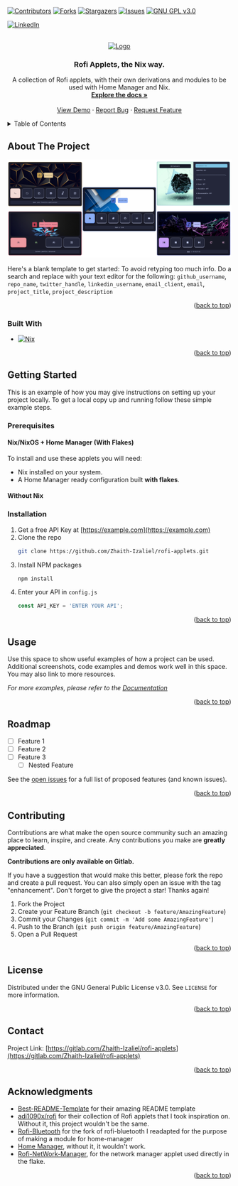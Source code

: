<!-- Improved compatibility of back to top link: See: https://github.com/othneildrew/Best-README-Template/pull/73 -->
<a name="readme-top"></a>
<!--
*** Thanks for checking out the Best-README-Template. If you have a suggestion
*** that would make this better, please fork the repo and create a pull request
*** or simply open an issue with the tag "enhancement".
*** Don't forget to give the project a star!
*** Thanks again! Now go create something AMAZING! :D
-->



<!-- PROJECT SHIELDS -->
<!--
*** I'm using markdown "reference style" links for readability.
*** Reference links are enclosed in brackets [ ] instead of parentheses ( ).
*** See the bottom of this document for the declaration of the reference variables
*** for contributors-url, forks-url, etc. This is an optional, concise syntax you may use.
*** https://www.markdownguide.org/basic-syntax/#reference-style-links
-->
[![Contributors][contributors-shield]][contributors-url]
[![Forks][forks-shield]][forks-url]
[![Stargazers][stars-shield]][stars-url]
[![Issues][issues-shield]][issues-url]
[![GNU GPL v3.0][license-shield]][license-url]

[![LinkedIn][linkedin-shield]][linkedin-url]



<!-- PROJECT LOGO -->
<br />
<div align="center">
  <a href="https://gitlab.com/Zhaith-Izaliel/rofi-applets">
    <img src="images/logo.png" alt="Logo" width="80" height="80">
  </a>

<h3 align="center">Rofi Applets, the Nix way.</h3>

  <p align="center">
    A collection of Rofi applets, with their own derivations and modules to be
    used with Home Manager and Nix.
    <br />
    <a href="https://gitlab.com/Zhaith-Izaliel/rofi-applets"><strong>Explore the docs »</strong></a>
    <br />
    <br />
    <a href="https://gitlab.com/Zhaith-Izaliel/rofi-applets">View Demo</a>
    ·
    <a href="https://gitlab.com/Zhaith-Izaliel/rofi-applets/-/issues">Report Bug</a>
    ·
    <a href="https://gitlab.com/Zhaith-Izaliel/rofi-applets/-/issues">Request Feature</a>
  </p>
</div>



<!-- TABLE OF CONTENTS -->
<details>
  <summary>Table of Contents</summary>
  <ol>
    <li>
      <a href="#about-the-project">About The Project</a>
      <ul>
        <li><a href="#built-with">Built With</a></li>
      </ul>
    </li>
    <li>
      <a href="#getting-started">Getting Started</a>
      <ul>
        <li><a href="#prerequisites">Prerequisites</a></li>
        <li><a href="#installation">Installation</a></li>
      </ul>
    </li>
    <li><a href="#usage">Usage</a></li>
    <li><a href="#roadmap">Roadmap</a></li>
    <li><a href="#contributing">Contributing</a></li>
    <li><a href="#license">License</a></li>
    <li><a href="#contact">Contact</a></li>
    <li><a href="#acknowledgments">Acknowledgments</a></li>
  </ol>
</details>



<!-- ABOUT THE PROJECT -->
## About The Project

[![Product Name Screen Shot][product-screenshot]](https://example.com)

Here's a blank template to get started: To avoid retyping too much info. Do a search and replace with your text editor for the following: `github_username`, `repo_name`, `twitter_handle`, `linkedin_username`, `email_client`, `email`, `project_title`, `project_description`

<p align="right">(<a href="#readme-top">back to top</a>)</p>



### Built With

* [![Nix][Nix]][Nix-url]

<p align="right">(<a href="#readme-top">back to top</a>)</p>


<!-- GETTING STARTED -->
## Getting Started

This is an example of how you may give instructions on setting up your project locally.
To get a local copy up and running follow these simple example steps.

### Prerequisites

#### Nix/NixOS + Home Manager (With Flakes)

To install and use these applets you will need:

* Nix installed on your system.
* A Home Manager ready configuration built **with flakes**.

#### Without Nix


### Installation

1. Get a free API Key at [https://example.com](https://example.com)
2. Clone the repo
   ```sh
   git clone https://github.com/Zhaith-Izaliel/rofi-applets.git
   ```
3. Install NPM packages
   ```sh
   npm install
   ```
4. Enter your API in `config.js`
   ```js
   const API_KEY = 'ENTER YOUR API';
   ```

<p align="right">(<a href="#readme-top">back to top</a>)</p>



<!-- USAGE EXAMPLES -->
## Usage

Use this space to show useful examples of how a project can be used. Additional screenshots, code examples and demos work well in this space. You may also link to more resources.

_For more examples, please refer to the [Documentation](https://example.com)_

<p align="right">(<a href="#readme-top">back to top</a>)</p>



<!-- ROADMAP -->
## Roadmap

- [ ] Feature 1
- [ ] Feature 2
- [ ] Feature 3
    - [ ] Nested Feature

See the [open issues](https://gitlab.com/Zhaith-Izaliel/rofi-applets/-/issues) for a full list of proposed features (and known issues).

<p align="right">(<a href="#readme-top">back to top</a>)</p>



<!-- CONTRIBUTING -->
## Contributing

Contributions are what make the open source community such an amazing place to learn, inspire, and create. Any contributions you make are **greatly appreciated**.

**Contributions are only available on Gitlab.**

If you have a suggestion that would make this better, please fork the repo and create a pull request. You can also simply open an issue with the tag "enhancement".
Don't forget to give the project a star! Thanks again!

1. Fork the Project
2. Create your Feature Branch (`git checkout -b feature/AmazingFeature`)
3. Commit your Changes (`git commit -m 'Add some AmazingFeature'`)
4. Push to the Branch (`git push origin feature/AmazingFeature`)
5. Open a Pull Request

<p align="right">(<a href="#readme-top">back to top</a>)</p>



<!-- LICENSE -->
## License

Distributed under the GNU General Public License v3.0. See `LICENSE` for more information.

<p align="right">(<a href="#readme-top">back to top</a>)</p>



<!-- CONTACT -->
## Contact

Project Link: [https://gitlab.com/Zhaith-Izaliel/rofi-applets](https://gitlab.com/Zhaith-Izaliel/rofi-applets)

<p align="right">(<a href="#readme-top">back to top</a>)</p>


<!-- ACKNOWLEDGMENTS -->
## Acknowledgments

* [Best-README-Template](https://github.com/othneildrew/Best-README-Template) for their amazing README template
* [adi1090x/rofi](https://github.com/adi1090x/rofi/tree/master) for their collection of Rofi applets that I took inspiration on. Without it, this project wouldn't be the same.
* [Rofi-Bluetooth](https://github.com/nickclyde/rofi-bluetooth) for the fork of rofi-bluetooth I readapted for the purpose of making a module for home-manager
* [Home Manager](https://github.com/nix-community/home-manager), without it, it wouldn't work.
* [Rofi-NetWork-Manager](https://github.com/P3rf/rofi-network-manager), for the network manager applet used directly in the flake.


<p align="right">(<a href="#readme-top">back to top</a>)</p>



<!-- MARKDOWN LINKS & IMAGES -->
<!-- https://www.markdownguide.org/basic-syntax/#reference-style-links -->
[contributors-shield]: https://img.shields.io/gitlab/contributors/Zhaith-Izaliel%2rofi-applets.svg?style=for-the-badge&logo=gitlab
[contributors-url]: https://gitlab.com/Zhaith-Izaliel/rofi-applets/-/graphs/master?ref_type=heads

[forks-shield]: https://img.shields.io/gitlab/forks/Zhaith-Izaliel%2rofi-applets.svg?style=for-the-badge&logo=gitlab
[forks-url]: https://gitlab.com/Zhaith-Izaliel/rofi-applets/-/forks

[stars-shield]: https://img.shields.io/gitlab/stars/Zhaith-Izaliel%2rofi-applets.svg?style=for-the-badge&logo=gitlab
[stars-url]: https://gitlab.com/Zhaith-Izaliel/rofi-applets/-/starrers

[issues-shield]: https://img.shields.io/gitlab/issues/open/Zhaith-Izaliel%2Frofi-applets?style=for-the-badge

[issues-url]: https://gitlab.com/Zhaith-Izaliel/rofi-applets/-/issues

[license-shield]: https://img.shields.io/gitlab/license/Zhaith-Izaliel%2rofi-applets.svg?style=for-the-badge&logo=gitlab
[license-url]: https://gitlab.com/Zhaith-Izaliel/rofi-applets/-/blob/master/LICENSE?ref_type=heads

[linkedin-shield]: https://img.shields.io/badge/-LinkedIn-black.svg?style=for-the-badge&logo=linkedin&colorB=555
[linkedin-url]: https://linkedin.com/in/linkedin_username

[product-screenshot]: images/screenshot.png
[Nix]: https://img.shields.io/badge/nix-000000?style=for-the-badge&logo=nixos&logoColor=white
[Nix-url]: https://nixos.org/

